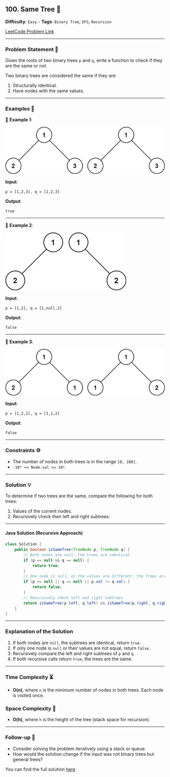 ## 100. Same Tree 🔗

**Difficulty**: `Easy` - **Tags**: `Binary Tree`, `DFS`, `Recursion`

[LeetCode Problem Link](https://leetcode.com/problems/same-tree/)

---

### Problem Statement 📜

Given the roots of two binary trees `p` and `q`, write a function to check if they are the same or not.

Two binary trees are considered the same if they are:
1. Structurally identical.
2. Have nodes with the same values.

---

### Examples 🌟

🔹 **Example 1**:

![](ex1.jpg)

**Input**:

```plaintext
p = [1,2,3], q = [1,2,3]
```

**Output**:

```plaintext
true
```

---

🔹 **Example 2**:

![](ex2.jpg)

**Input**:

```plaintext
p = [1,2], q = [1,null,2]
```

**Output**:

```plaintext
false
```

---

🔹 **Example 3**:

![](ex3.jpg)

**Input**:

```plaintext
p = [1,2,1], q = [1,1,2]
```

**Output**:

```plaintext
false
```

---

### Constraints ⚙️

- The number of nodes in both trees is in the range `[0, 100]`.
- `-10⁴ <= Node.val <= 10⁴`.

---

### Solution 💡

To determine if two trees are the same, compare the following for both trees:
1. Values of the current nodes.
2. Recursively check their left and right subtrees.

---

#### Java Solution (Recursive Approach)

```java
class Solution {
    public boolean isSameTree(TreeNode p, TreeNode q) {
        // Both nodes are null: the trees are identical
        if (p == null && q == null) {
            return true;
        }
        // One node is null, or the values are different: the trees are not the same
        if (p == null || q == null || p.val != q.val) {
            return false;
        }
        // Recursively check left and right subtrees
        return isSameTree(p.left, q.left) && isSameTree(p.right, q.right);
    }
}
```

---

### Explanation of the Solution

1. If both nodes are `null`, the subtrees are identical, return `true`.
2. If only one node is `null` or their values are not equal, return `false`.
3. Recursively compare the left and right subtrees of `p` and `q`.
4. If both recursive calls return `true`, the trees are the same.

---

### Time Complexity ⏳

- **O(n)**, where `n` is the minimum number of nodes in both trees. Each node is visited once.

### Space Complexity 💾

- **O(h)**, where `h` is the height of the tree (stack space for recursion).

---

### Follow-up 🧐

- Consider solving the problem iteratively using a stack or queue.
- How would the solution change if the input was not binary trees but general trees?

You can find the full solution [here](Solution.java)